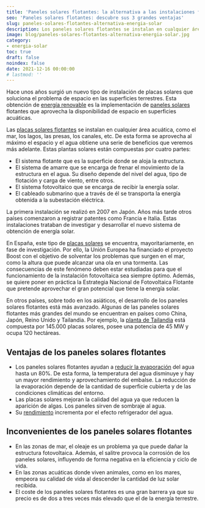 ```yaml
---
title: 'Paneles solares flotantes: la alternativa a las instalaciones fotovoltaicas terrestres'
seo: 'Paneles solares flotantes: descubre sus 3 grandes ventajas'
slug: paneles-solares-flotantes-alternativa-energia-solar
description: Los paneles solares flotantes se instalan en cualquier área acuática, como el mar, los lagos, las presas, los canales, etc.
image: blog/paneles-solares-flotantes-alternativa-energia-solar.jpg
category:
- energia-solar
toc: true
draft: false
noindex: false
date: 2021-12-16 00:00:00
# lastmod: ''
---
```

Hace unos años surgió un nuevo tipo de instalación de placas solares que soluciona el problema de espacio en las superficies terrestres. Esta obtención de [energía renovable](/importancia-energias-renovables/) es la implementación de [paneles solares](/autoconsumo-fotovoltaico/) flotantes que aprovecha la disponibilidad de espacio en superficies acuáticas.

Las [placas solares flotantes](https://www.ric.mx/cultura/energia-global/plantas-solares-flotantes/) se instalan en cualquier área acuática, como el mar, los lagos, las presas, los canales, etc. De esta forma se aprovecha al máximo el espacio y el agua obtiene una serie de beneficios que veremos más adelante. Estas plantas solares están compuestas por cuatro partes:

- El sistema flotante que es la superficie donde se aloja la estructura.
- El sistema de amarre que se encarga de frenar el movimiento de la estructura en el agua. Su diseño depende del nivel del agua, tipo de flotación y carga de viento, entre otros.
- El sistema fotovoltaico que se encarga de recibir la energía solar.
- El cableado submarino que a través de él se transporta la energía obtenida a la subestación eléctrica.

La primera instalación se realizó en 2007 en Japón. Años más tarde otros países comenzaron a registrar patentes como Francia e Italia. Estas instalaciones trataban de investigar y desarrollar el nuevo sistema de obtención de energía solar.

En España, este tipo de [placas solares](/razones-apostar-fotovoltaica/) se encuentra, mayoritariamente, en fase de investigación. Por ello, la Unión Europea ha financiado el proyecto Boost con el objetivo de solventar los problemas que surgen en el mar, como la altura que puede alcanzar una ola en una tormenta. Las consecuencias de este fenómeno deben estar estudiadas para que el funcionamiento de la instalación fotovoltaica sea siempre óptimo. Además, se quiere poner en práctica la Estrategia Nacional de Fotovoltaica Flotante que pretende aprovechar el gran potencial que tiene la energía solar.

En otros países, sobre todo en los asiáticos, el desarrollo de los paneles solares flotantes está más avanzado. Algunas de las paneles solares flotantes más grandes del mundo se encuentran en países como China, Japón, Reino Unido y Tailandia. Por ejemplo, la [planta de Tailandia](https://elpais.com/economia/2021-04-21/tailandia-construye-sobre-el-agua-la-mayor-planta-hidrosolar-con-144000-paneles.html) está compuesta por 145.000 placas solares, posee una potencia de 45 MW y ocupa 120 hectáreas.

## Ventajas de los paneles solares flotantes

- Los paneles solares flotantes ayudan a [reducir la evaporación](https://www.renovablesverdes.com/plantas-solares-flotantes/) del agua hasta un 80%. De esta forma, la temperatura del agua disminuye y hay un mayor rendimiento y aprovechamiento del embalse. La reducción de la evaporación depende de la cantidad de superficie cubierta y de las condiciones climáticas del entorno.
- Las placas solares mejoran la calidad del agua ya que reducen la aparición de algas. Los paneles sirven de sombraje al agua.
- Su [rendimiento](https://www.generacionconsciente.es/ventajas-beneficios-plantas-solares-flotantes-embalses-agua/) incrementa por el efecto refrigerador del agua.

## Inconvenientes de los paneles solares flotantes

- En las zonas de mar, el oleaje es un problema ya que puede dañar la estructura fotovoltaica. Además, el salitre provoca la corrosión de los paneles solares, influyendo de forma negativa en la eficiencia y ciclo de vida.
- En las zonas acuáticas donde viven animales, como en los mares, empeora su calidad de vida al descender la cantidad de luz solar recibida.
- El coste de los paneles solares flotantes es una gran barrera ya que su precio es de dos a tres veces más elevado que el de la energía terrestre.
